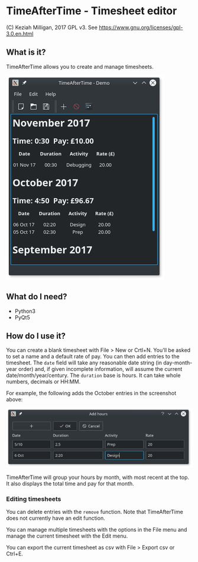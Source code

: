 # TimeAfterTime - Timesheet editor

(C) Keziah Milligan, 2017
GPL v3. See https://www.gnu.org/licenses/gpl-3.0.en.html

## What is it?
TimeAfterTime allows you to create and manage timesheets. 

![Timesheet](screenshots/timesheet0.png)


## What do I need?
* Python3
* PyQt5


## How do I use it?
You can create a blank timesheet with File > New or Crtl+N. 
You'll be asked to set a name and a default rate of pay. 
You can then add entries to the timesheet. The `date` field will
take any reasonable date string (in day-month-year order) and, 
if given incomplete information, will assume the current 
date/month/year/century. The `duration` base is hours.
It can take whole numbers, decimals or HH:MM.

For example, the following adds the October entries in the screenshot above:

![Add hours](screenshots/add_hours.png)

TimeAfterTime will group your hours by month, with most recent at the 
top. It also displays the total time and pay for that month.

### Editing timesheets

You can delete entries with the `remove` function.
Note that TimeAfterTime does not currently have an edit function.

You can manage multiple timesheets with the options in the File menu 
and manage the current timesheet with the Edit menu.

You can export the current timesheet as csv with File > Export csv or Ctrl+E.


